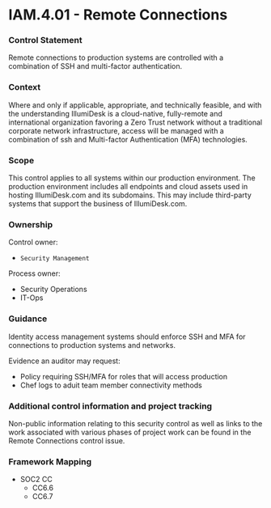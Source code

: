 # IAM.4.01 - Remote Connections



### Control Statement

Remote connections to production systems are controlled with a combination of SSH and multi-factor authentication.

###  Context

Where and only if applicable, appropriate, and technically feasible, and with the understanding IllumiDesk is a cloud-native, fully-remote and international organization favoring a Zero Trust network without a traditional corporate network infrastructure, access will be managed with a combination of ssh and Multi-factor Authentication \(MFA\) technologies.

###  Scope

This control applies to all systems within our production environment. The production environment includes all endpoints and cloud assets used in hosting IllumiDesk.com and its subdomains. This may include third-party systems that support the business of IllumiDesk.com.

###  Ownership

Control owner:

* `Security Management`

Process owner:

* Security Operations
* IT-Ops

###  Guidance

Identity access management systems should enforce SSH and MFA for connections to production systems and networks.

Evidence an auditor may request:

* Policy requiring SSH/MFA for roles that will access production
* Chef logs to aduit team member connectivity methods

###  Additional control information and project tracking

Non-public information relating to this security control as well as links to the work associated with various phases of project work can be found in the Remote Connections control issue.

###  Framework Mapping

* SOC2 CC
  * CC6.6
  * CC6.7

